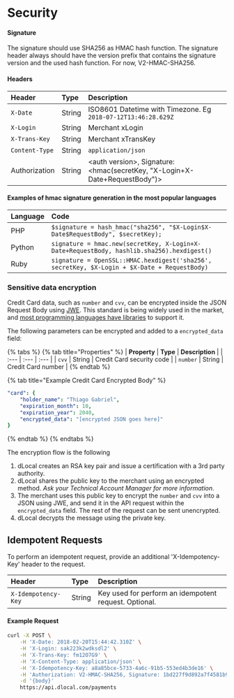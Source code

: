 # Security

#### Signature <a id="signature"></a>

The signature should use SHA256 as HMAC hash function. The signature header always should have the version prefix that contains the signature version and the used hash function. For now, V2-HMAC-SHA256.

#### Headers <a id="headers"></a>

| **Header** | **Type** | **Description** |
| :--- | :--- | :--- |
| `X-Date` | String | ISO8601 Datetime with Timezone. Eg `2018-07-12T13:46:28.629Z` |
| `X-Login` | String | Merchant xLogin |
| `X-Trans-Key` | String | Merchant xTransKey |
| `Content-Type` | String | `application/json` |
| Authorization | String | &lt;auth version&gt;, Signature: &lt;hmac\(secretKey, "X-Login+X-Date+RequestBody"\)&gt; |

#### Examples of hmac signature generation in the most popular languages

| Language | Code |
| :--- | :--- |
| PHP | `$signature = hash_hmac("sha256", "$X-Login$X-Date$RequestBody", $secretKey);` |
| Python | `signature = hmac.new(secretKey, X-Login+X-Date+RequestBody, hashlib.sha256).hexdigest()` |
| Ruby | `signature = OpenSSL::HMAC.hexdigest('sha256', secretKey, $X-Login + $X-Date + RequestBody)` |

### Sensitive data encryption <a id="sensitive-data-encryption"></a>

Credit Card data, such as `number` and `cvv`, can be encrypted inside the JSON Request Body using [JWE](https://tools.ietf.org/html/rfc7516). This standard is being widely used in the market, and [most programming languages have libraries](https://openid.net/developers/jwt/) to support it.

The following parameters can be encrypted and added to a  `encrypted_data` field:

{% tabs %}
{% tab title="Properties" %}
| **Property** | **Type** | **Description** |
| :--- | :--- | :--- |
| `cvv` | String | Credit Card security code |
| `number` | String | Credit Card number |
{% endtab %}

{% tab title="Example Credit Card Encrypted Body" %}
```yaml
"card": {
    "holder_name": "Thiago Gabriel",
    "expiration_month": 10,
    "expiration_year": 2040,
    "encrypted_data": "[encrypted JSON goes here]"
}
```
{% endtab %}
{% endtabs %}

The encryption flow is the following

1. dLocal creates an RSA key pair and issue a certification with a 3rd party authority.
2. dLocal shares the public key to the merchant using an encrypted method. _Ask your Technical Account Manager for more information_.
3. The merchant uses this public key to encrypt the `number` and `cvv` into a JSON using JWE, and send it in the API request within the `encrypted_data` field. The rest of the request can be sent unencrypted.
4. dLocal decrypts the message using the private key. 

## Idempotent Requests <a id="idempotent-requests"></a>

To perform an idempotent request, provide an additional 'X-Idempotency-Key' header to the request.

| **Header** | **Type** | **Description** |
| :--- | :--- | :--- |
| `X-Idempotency-Key` | String | Key used for perform an idempotent request. Optional. |

#### Example Request

```bash
curl -X POST \
    -H 'X-Date: 2018-02-20T15:44:42.310Z' \
    -H 'X-Login: sak223k2wdksdl2' \
    -H 'X-Trans-Key: fm12O7G9' \
    -H 'X-Content-Type: application/json' \
    -H 'X-Idempotency-Key: a8a85bce-5733-4a6c-91b5-553ed4b3de16' \
    -H 'Authorization: V2-HMAC-SHA256, Signature: 1bd227f9d892a7f4581b998c21e353b1686a6bdad5940e7bb6aa596c96e0a6ec' \
    -d '{body}'
    https://api.dlocal.com/payments
```

